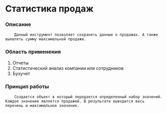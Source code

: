 # Статистика продаж
### Описание
```
    Данный инструмент позволяет сохранять данные о продажах. А также выявлять сумму максимальной продажи.
```
### Область применения
<ol>
<li>Отчеты</li>
<li>Статистический анализ компании или сотрудников</li>
<li>Бухучет</li>
</ol>

### Принцип работы
```
    Создается объект в который передается определенный набор значений. Каждое значение является продажей. В результате выводится весь перечень и максимальное значение.
```
